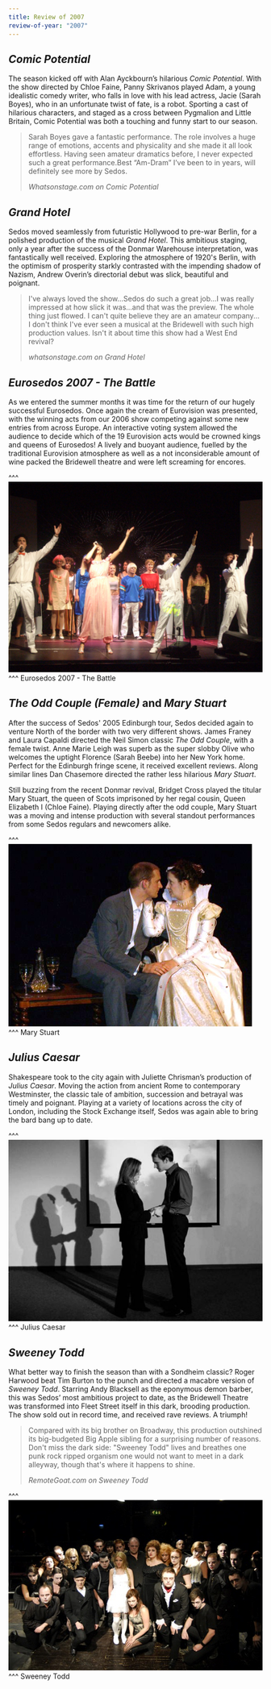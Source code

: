 ```yaml
---
title: Review of 2007
review-of-year: "2007"
---
```

## *Comic Potential*

The season kicked off with Alan Ayckbourn’s hilarious *Comic Potential*. With the show directed by Chloe Faine, Panny Skrivanos played Adam, a young idealistic comedy writer, who falls in love with his lead actress, Jacie (Sarah Boyes), who in an unfortunate twist of fate, is a robot. Sporting a cast of hilarious characters, and staged as a cross between Pygmalion and Little Britain, Comic Potential was both a touching and funny start to our season.

>Sarah Boyes gave a fantastic performance. The role involves a huge range of emotions, accents and physicality and she made it all look effortless. Having seen amateur dramatics before, I never expected such a great performance.Best “Am-Dram” I’ve been to in years, will definitely see more by Sedos. 
><footer><cite>Whatsonstage.com on Comic Potential</cite></footer>

## *Grand Hotel*

Sedos moved seamlessly from futuristic Hollywood to pre-war Berlin, for a polished production of the musical *Grand Hotel*. This ambitious staging, only a year after the success of the Donmar Warehouse interpretation, was fantastically well received. Exploring the atmosphere of 1920's Berlin, with the optimism of prosperity starkly contrasted with the impending shadow of Nazism, Andrew Overin’s directorial debut was slick, beautiful and poignant. 

>I've always loved the show...Sedos do such a great job...I was really impressed at how slick it was...and that was the preview. The whole thing just flowed. I can't quite believe they are an amateur company... I don't think I've ever seen a musical at the Bridewell with such high production values. Isn't it about time this show had a West End revival?
><footer><cite>whatsonstage.com on Grand Hotel</cite></footer>

## *Eurosedos 2007 - The Battle* 

As we entered the summer months it was time for the return of our hugely successful Eurosedos. Once again the cream of Eurovision was presented, with the winning acts from our 2006 show competing against some new entries from across Europe. An interactive voting system allowed the audience to decide which of the 19 Eurovision acts would be crowned kings and queens of Eurosedos! A lively and buoyant audience, fuelled by the traditional Eurovision atmosphere as well as a not inconsiderable amount of wine packed the Bridewell theatre and were left screaming for encores.

^^^ ![](/assets/4907801028_31c118d06e_o.jpg)
^^^ Eurosedos 2007 - The Battle

## *The Odd Couple (Female)* and *Mary Stuart*

After the success of Sedos' 2005 Edinburgh tour, Sedos decided again to venture North of the border with two very different shows. James Franey and Laura Capaldi directed the Neil Simon classic *The Odd Couple*, with a female twist. Anne Marie Leigh was superb as the super slobby Olive who welcomes the uptight Florence (Sarah Beebe) into her New York home. Perfect for the Edinburgh fringe scene, it received excellent reviews. Along similar lines Dan Chasemore directed the rather less hilarious *Mary Stuart*.

Still buzzing from the recent Donmar revival, Bridget Cross played the titular Mary Stuart, the queen of Scots imprisoned by her regal cousin, Queen Elizabeth I (Chloe Faine). Playing directly after the odd couple, Mary Stuart was a moving and intense production with several standout performances from some Sedos regulars and newcomers alike.

^^^ ![](/assets/marystuart2.jpg)
^^^ Mary Stuart

## *Julius Caesar*

Shakespeare took to the city again with Juliette Chrisman’s production of *Julius Caesar*. Moving the action from ancient Rome to contemporary Westminster, the classic tale of ambition, succession and betrayal was timely and poignant. Playing at a variety of locations across the city of London, including the Stock Exchange itself, Sedos was again able to bring the bard bang up to date.

^^^ ![](/assets/juliuscaeser3.jpg)
^^^ Julius Caesar

## *Sweeney Todd*

What better way to finish the season than with a Sondheim classic? Roger Harwood beat Tim Burton to the punch and directed a macabre version of *Sweeney Todd*. Starring Andy Blacksell as the eponymous demon barber, this was Sedos’ most ambitious project to date, as the Bridewell Theatre was transformed into Fleet Street itself in this dark, brooding production. The show sold out in record time, and received rave reviews. A triumph!

>Compared with its big brother on Broadway, this production outshined its big-budgeted Big Apple sibling for a surprising number of reasons. Don't miss the dark side: "Sweeney Todd" lives and breathes one punk rock ripped organism one would not want to meet in a dark alleyway, though that's where it happens to shine. 
><footer><cite>RemoteGoat.com on Sweeney Todd</cite></footer>

^^^ ![](/assets/4838824886_a9fe52bd50_o.jpg)
^^^ Sweeney Todd